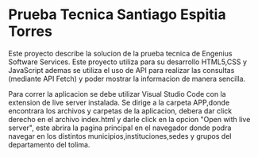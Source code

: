 # Prueba Tecnica Santiago Espitia Torres
Este proyecto describe la solucion de la prueba tecnica de Engenius Software Services. Este proyecto utiliza para su desarrollo HTML5,CSS y JavaScript ademas se utiliza el uso de API para realizar las consultas (mediante API Fetch) y poder mostrar la informacion de manera sencilla. 

Para correr la aplicacion se debe utilizar Visual Studio Code con la extension de live server instalada. Se dirige a la carpeta APP,donde encontrara los archivos y carpetas de la aplicacion, debera dar click derecho en el archivo index.html y darle click en la opcion "Open with live server", este abrira la pagina principal en el navegador donde podra navegar en los distintos municipios,instituciones,sedes y grupos del departamento del tolima.